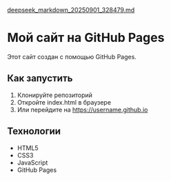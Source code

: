 [deepseek_markdown_20250901_328479.md](https://github.com/user-attachments/files/22082930/deepseek_markdown_20250901_328479.md)
# Мой сайт на GitHub Pages

Этот сайт создан с помощью GitHub Pages.

## Как запустить

1. Клонируйте репозиторий
2. Откройте index.html в браузере
3. Или перейдите на https://username.github.io

## Технологии

- HTML5
- CSS3
- JavaScript
- GitHub Pages

